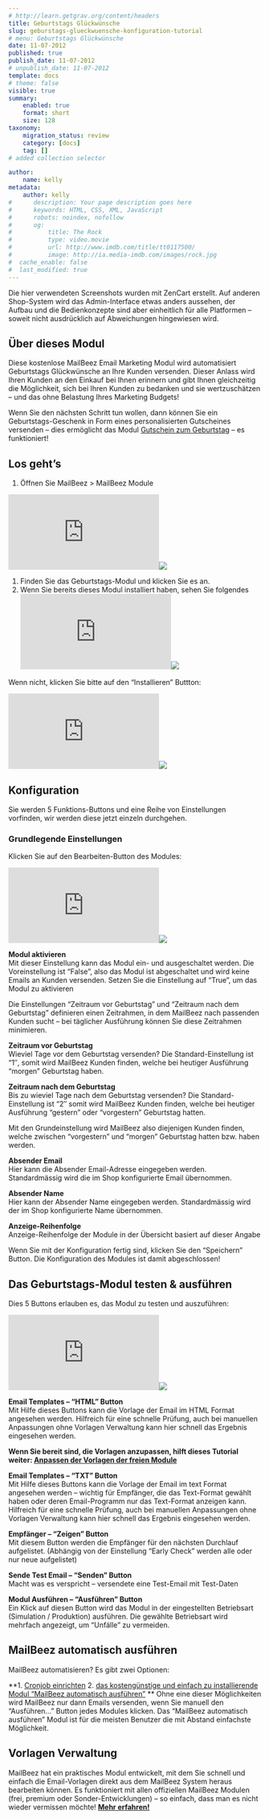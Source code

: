 ```yaml
---
# http://learn.getgrav.org/content/headers
title: Geburtstags Glückwünsche
slug: geburstags-glueckwuensche-konfiguration-tutorial
# menu: Geburtstags Glückwünsche
date: 11-07-2012
published: true
publish_date: 11-07-2012
# unpublish_date: 11-07-2012
template: docs
# theme: false
visible: true
summary:
    enabled: true
    format: short
    size: 128
taxonomy:
    migration_status: review
    category: [docs]
    tag: []
# added collection selector

author:
    name: kelly
metadata:
    author: kelly
#      description: Your page description goes here
#      keywords: HTML, CSS, XML, JavaScript
#      robots: noindex, nofollow
#      og:
#          title: The Rock
#          type: video.movie
#          url: http://www.imdb.com/title/tt0117500/
#          image: http://ia.media-imdb.com/images/rock.jpg
#  cache_enable: false
#  last_modified: true
---
```


Die hier verwendeten Screenshots wurden mit ZenCart erstellt. Auf anderen Shop-System wird das Admin-Interface etwas anders aussehen, der Aufbau und die Bedienkonzepte sind aber einheitlich für alle Platformen – soweit nicht ausdrücklich auf Abweichungen hingewiesen wird.

## Über dieses Modul

Diese kostenlose MailBeez Email Marketing Modul wird automatisiert Geburtstags Glückwünsche an Ihre Kunden versenden. Dieser Anlass wird Ihren Kunden an den Einkauf bei Ihnen erinnern und gibt Ihnen gleichzeitig die Möglichkeit, sich bei Ihren Kunden zu bedanken und sie wertzuschätzen – und das ohne Belastung Ihres Marketing Budgets!

Wenn Sie den nächsten Schritt tun wollen, dann können Sie ein Geburtstags-Geschenk in Form eines personalisierten Gutscheines versenden – dies ermöglicht das Modul [Gutschein zum Geburtstag](/dokumentation/mailbeez/coupon_birthday/) – es funktioniert!

## Los geht’s


1. Öffnen Sie MailBeez > MailBeez Module

[![](http://localhost/wordpress_mailbeez_EOL/wp-content/themes/awake/lib/scripts/timthumb/thumb.php?src=http://www.mailbeez.de/images/doc/common_images/mailbeez_tab.png&w=270&h=112&zc=1&q=100 "MailBeez Module Tab")](http://www.mailbeez.de/images/doc/common_images/mailbeez_tab.png "MailBeez Module Tab")![](http://localhost/wordpress_mailbeez_EOL/wp-content/themes/awake/images/shortcodes/image_shadow.png)

1. Finden Sie das Geburtstags-Modul und klicken Sie es an.
2. Wenn Sie bereits dieses Modul installiert haben, sehen Sie folgendes  
[![](http://localhost/wordpress_mailbeez_EOL/wp-content/themes/awake/lib/scripts/timthumb/thumb.php?src=http://www.mailbeez.de/images/doc/mailbeez/birthday/birthday_config1.png&w=155&h=396&zc=1&q=100 "Birthday Greetings Configuration Settings")](http://www.mailbeez.de/images/doc/mailbeez/birthday/birthday_config1.png "Birthday Greetings Configuration Settings")![](http://localhost/wordpress_mailbeez_EOL/wp-content/themes/awake/images/shortcodes/image_shadow.png)

Wenn nicht, klicken Sie bitte auf den “Installieren” Buttton:

[![](http://localhost/wordpress_mailbeez_EOL/wp-content/themes/awake/lib/scripts/timthumb/thumb.php?src=http://www.mailbeez.de/images/doc/mailbeez/birthday/birthday_config2.png&w=175&h=122&zc=1&q=100 "Install Birthday Greetings")](http://www.mailbeez.de/images/doc/mailbeez/birthday/birthday_config2.png "Install Birthday Greetings")![](http://localhost/wordpress_mailbeez_EOL/wp-content/themes/awake/images/shortcodes/image_shadow.png)

## Konfiguration

Sie werden 5 Funktions-Buttons und eine Reihe von Einstellungen vorfinden, wir werden diese jetzt einzeln durchgehen.

### Grundlegende Einstellungen

Klicken Sie auf den Bearbeiten-Button des Modules:

[![](http://localhost/wordpress_mailbeez_EOL/wp-content/themes/awake/lib/scripts/timthumb/thumb.php?src=http://www.mailbeez.de/images/doc/mailbeez/birthday/birthday_config3.png&w=175&h=359&zc=1&q=100 "Birthday Greetings General Settings")](http://www.mailbeez.de/images/doc/mailbeez/birthday/birthday_config3.png "Birthday Greetings General Settings")![](http://localhost/wordpress_mailbeez_EOL/wp-content/themes/awake/images/shortcodes/image_shadow.png)

**Modul aktivieren**  
 Mit dieser Einstellung kann das Modul ein- und ausgeschaltet werden. Die Voreinstellung ist “False”, also das Modul ist abgeschaltet und wird keine Emails an Kunden versenden. Setzen Sie die Einstellung auf “True”, um das Modul zu aktivieren

Die Einstellungen “Zeitraum vor Geburtstag” und “Zeitraum nach dem Geburtstag” definieren einen Zeitrahmen, in dem MailBeez nach passenden Kunden sucht – bei täglicher Ausführung können Sie diese Zeitrahmen minimieren.

**Zeitraum vor Geburtstag**  
 Wieviel Tage vor dem Geburtstag versenden? Die Standard-Einstellung ist “1″, somit wird MailBeez Kunden finden, welche bei heutiger Ausführung “morgen” Geburtstag haben.

**Zeitraum nach dem Geburtstag**  
 Bis zu wieviel Tage nach dem Geburtstag versenden? Die Standard-Einstellung ist “2″ somit wird MailBeez Kunden finden, welche bei heutiger Ausführung “gestern” oder “vorgestern” Geburtstag hatten.

Mit den Grundeinstellung wird MailBeez also diejenigen Kunden finden, welche zwischen “vorgestern” und “morgen” Geburtstag hatten bzw. haben werden.

**Absender Email**  
 Hier kann die Absender Email-Adresse eingegeben werden. Standardmässig wird die im Shop konfigurierte Email übernommen.

**Absender Name**  
 Hier kann der Absender Name eingegeben werden. Standardmässig wird der im Shop konfigurierte Name übernommen.

**Anzeige-Reihenfolge**  
 Anzeige-Reihenfolge der Module in der Übersicht basiert auf dieser Angabe

Wenn Sie mit der Konfiguration fertig sind, klicken Sie den “Speichern” Button. Die Konfiguration des Modules ist damit abgeschlossen!

## Das Geburtstags-Modul testen & ausführen

Dies 5 Buttons erlauben es, das Modul zu testen und auszuführen:

[![](http://localhost/wordpress_mailbeez_EOL/wp-content/themes/awake/lib/scripts/timthumb/thumb.php?src=http://localhost/wordpress_mailbeez_EOL/wp-content/themes/awake/images/assets/invalid_image.png&w=175&h=184&zc=1&q=100 "Function Buttons")](http:///www.mailbeez.de/images/doc/common_images/function_buttons.png "Function Buttons")![](http://localhost/wordpress_mailbeez_EOL/wp-content/themes/awake/images/shortcodes/image_shadow.png)

**Email Templates – “HTML” Button**  
 Mit Hilfe dieses Buttons kann die Vorlage der Email im HTML Format angesehen werden. Hilfreich für eine schnelle Prüfung, auch bei manuellen Anpassungen ohne Vorlagen Verwaltung kann hier schnell das Ergebnis eingesehen werden.

**Wenn Sie bereit sind, die Vorlagen anzupassen, hilft dieses Tutorial weiter: [Anpassen der Vorlagen der freien Module](/dokumentation/tutorials/anpassen-mailbeez-freie-vorlagen/)**

**Email Templates – “TXT” Button**  
 Mit Hilfe dieses Buttons kann die Vorlage der Email im text Format angesehen werden – wichtig für Empfänger, die das Text-Format gewählt haben oder deren Email-Programm nur das Text-Format anzeigen kann. Hilfreich für eine schnelle Prüfung, auch bei manuellen Anpassungen ohne Vorlagen Verwaltung kann hier schnell das Ergebnis eingesehen werden.

**Empfänger – “Zeigen” Button**  
 Mit diesem Button werden die Empfänger für den nächsten Durchlauf aufgelistet. (Abhängig von der Einstellung “Early Check” werden alle oder nur neue aufgelistet)

**Sende Test Email – “Senden” Button**  
 Macht was es verspricht – versendete eine Test-Email mit Test-Daten

**Modul Ausführen – “Ausführen” Button**  
 Ein Klick auf diesen Button wird das Modul in der eingestellten Betriebsart (Simulation / Produktion) ausführen. Die gewählte Betriebsart wird mehrfach angezeigt, um “Unfälle” zu vermeiden.



## MailBeez automatisch ausführen

MailBeez automatisieren? Es gibt zwei Optionen:

**1. [Cronjob einrichten](/dokumentation/installation/config/advanced-configuration/)
2. [das kostengünstige und einfach zu installierende Modul “MailBeez automatisch ausführen”](/dokumentation/configbeez/config_cron_simple/)
**
Ohne eine dieser Möglichkeiten wird MailBeez nur dann Emails versenden, wenn Sie manuell den “Ausführen…” Button jedes Modules klicken. Das “MailBeez automatisch ausführen” Modul ist für die meisten Benutzer die mit Abstand einfachste Möglichkeit.

## Vorlagen Verwaltung

MailBeez hat ein praktisches Modul entwickelt, mit dem Sie schnell und einfach die Email-Vorlagen direkt aus dem MailBeez System heraus bearbeiten können. Es funktioniert mit allen offiziellen MailBeez Modulen (frei, premium oder Sonder-Entwicklungen) – so einfach, dass man es nicht wieder vermissen möchte! **[ Mehr erfahren!](/dokumentation/configbeez/config_tmplmngr/)**

